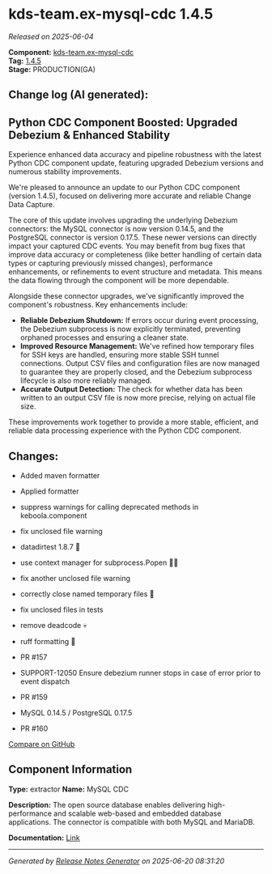 #  kds-team.ex-mysql-cdc 1.4.5

_Released on 2025-06-04_

**Component:** [kds-team.ex-mysql-cdc](https://github.com/keboola/python-cdc-component)  
**Tag:** [1.4.5](https://github.com/keboola/python-cdc-component/releases/tag/1.4.5)  
**Stage:** PRODUCTION(GA)


## Change log (AI generated):
## Python CDC Component Boosted: Upgraded Debezium & Enhanced Stability
Experience enhanced data accuracy and pipeline robustness with the latest Python CDC component update, featuring upgraded Debezium versions and numerous stability improvements.

We're pleased to announce an update to our Python CDC component (version 1.4.5), focused on delivering more accurate and reliable Change Data Capture.

The core of this update involves upgrading the underlying Debezium connectors: the MySQL connector is now version 0.14.5, and the PostgreSQL connector is version 0.17.5. These newer versions can directly impact your captured CDC events. You may benefit from bug fixes that improve data accuracy or completeness (like better handling of certain data types or capturing previously missed changes), performance enhancements, or refinements to event structure and metadata. This means the data flowing through the component will be more dependable.

Alongside these connector upgrades, we've significantly improved the component's robustness. Key enhancements include:
*   **Reliable Debezium Shutdown:** If errors occur during event processing, the Debezium subprocess is now explicitly terminated, preventing orphaned processes and ensuring a cleaner state.
*   **Improved Resource Management:** We've refined how temporary files for SSH keys are handled, ensuring more stable SSH tunnel connections. Output CSV files and configuration files are now managed to guarantee they are properly closed, and the Debezium subprocess lifecycle is also more reliably managed.
*   **Accurate Output Detection:** The check for whether data has been written to an output CSV file is now more precise, relying on actual file size.

These improvements work together to provide a more stable, efficient, and reliable data processing experience with the Python CDC component.



## Changes:



- Added maven formatter 




- Applied formatter 




- suppress warnings for calling deprecated methods in keboola.component 




- fix unclosed file warning 




- datadirtest 1.8.7 🚀 




- use context manager for subprocess.Popen 👨‍🔧 




- fix another unclosed file warning 




- correctly close named temporary files 👀 




- fix unclosed files in tests 




- remove deadcode 💀 




- ruff formatting 🐶 




- PR #157 




- SUPPORT-12050 Ensure debezium runner stops in case of error prior to event dispatch 




- PR #159 




- MySQL 0.14.5 / PostgreSQL 0.17.5 




- PR #160 



[Compare on GitHub](https://github.com/keboola/python-cdc-component/compare/1.4.4...1.4.5)



## Component Information
**Type:** extractor
**Name:** MySQL CDC

**Description:** The open source database enables delivering high-performance and scalable web-based and embedded database applications. The connector is compatible with both MySQL and MariaDB.


**Documentation:** [Link](https://help.keboola.com/components/extractors/database/mysql/#mysql-log-based-cdc)



---
_Generated by [Release Notes Generator](https://github.com/keboola/release-notes-generator)
on 2025-06-20 08:31:20_